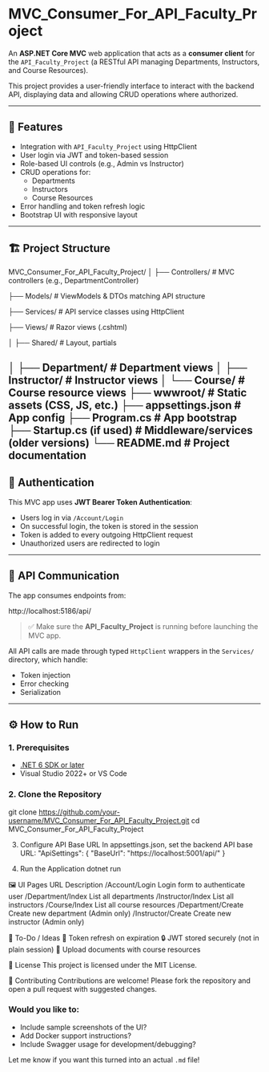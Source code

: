 # MVC_Consumer_For_API_Faculty_Project

An **ASP.NET Core MVC** web application that acts as a **consumer client** for the `API_Faculty_Project` (a RESTful API managing Departments, Instructors, and Course Resources).

This project provides a user-friendly interface to interact with the backend API, displaying data and allowing CRUD operations where authorized.

---

## 🧩 Features

- Integration with `API_Faculty_Project` using HttpClient
- User login via JWT and token-based session
- Role-based UI controls (e.g., Admin vs Instructor)
- CRUD operations for:
  - Departments
  - Instructors
  - Course Resources
- Error handling and token refresh logic
- Bootstrap UI with responsive layout

---

## 🏗️ Project Structure

MVC_Consumer_For_API_Faculty_Project/
│
├── Controllers/ # MVC controllers (e.g., DepartmentController)

├── Models/ # ViewModels & DTOs matching API structure

├── Services/ # API service classes using HttpClient

├── Views/ # Razor views (.cshtml)

│ ├── Shared/ # Layout, partials

│ ├── Department/ # Department views
│ ├── Instructor/ # Instructor views
│ └── Course/ # Course resource views
├── wwwroot/ # Static assets (CSS, JS, etc.)
├── appsettings.json # App config
├── Program.cs # App bootstrap
├── Startup.cs (if used) # Middleware/services (older versions)
└── README.md # Project documentation
---

## 🔐 Authentication

This MVC app uses **JWT Bearer Token Authentication**:

- Users log in via `/Account/Login`
- On successful login, the token is stored in the session
- Token is added to every outgoing HttpClient request
- Unauthorized users are redirected to login

---

## 🔗 API Communication

The app consumes endpoints from:

http://localhost:5186/api/


> ✅ Make sure the **API_Faculty_Project** is running before launching the MVC app.

All API calls are made through typed `HttpClient` wrappers in the `Services/` directory, which handle:

- Token injection
- Error checking
- Serialization

---

## ⚙️ How to Run

### 1. Prerequisites

- [.NET 6 SDK or later](https://dotnet.microsoft.com/)
- Visual Studio 2022+ or VS Code

### 2. Clone the Repository

git clone https://github.com/your-username/MVC_Consumer_For_API_Faculty_Project.git
cd MVC_Consumer_For_API_Faculty_Project

3. Configure API Base URL
In appsettings.json, set the backend API base URL:
"ApiSettings": {
  "BaseUrl": "https://localhost:5001/api/"
}

4. Run the Application
dotnet run

🖼️ UI Pages
URL	Description
/Account/Login	Login form to authenticate user
/Department/Index	List all departments
/Instructor/Index	List all instructors
/Course/Index	List all course resources
/Department/Create	Create new department (Admin only)
/Instructor/Create	Create new instructor (Admin only)

🚧 To-Do / Ideas
🔄 Token refresh on expiration
🔒 JWT stored securely (not in plain session)
📁 Upload documents with course resources

📝 License
This project is licensed under the MIT License.

🙌 Contributing
Contributions are welcome! Please fork the repository and open a pull request with suggested changes.

### Would you like to:

- Include sample screenshots of the UI?
- Add Docker support instructions?
- Include Swagger usage for development/debugging?

Let me know if you want this turned into an actual `.md` file!
